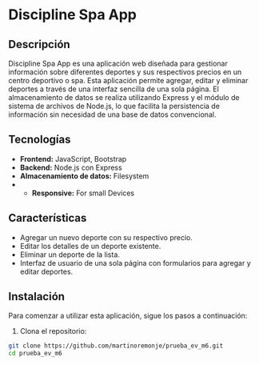 # Discipline Spa App

## Descripción
Discipline Spa App es una aplicación web diseñada para gestionar información sobre diferentes deportes y sus respectivos precios en un centro deportivo o spa. 
Esta aplicación permite agregar, editar y eliminar deportes a través de una interfaz sencilla de una sola página. El almacenamiento de datos se realiza utilizando Express
y el módulo de sistema de archivos de Node.js, lo que facilita la persistencia de información sin necesidad de una base de datos convencional.

## Tecnologías
- **Frontend:** JavaScript, Bootstrap
- **Backend:** Node.js con Express
- **Almacenamiento de datos:** Filesystem
- - **Responsive:** For small Devices

## Características
- Agregar un nuevo deporte con su respectivo precio.
- Editar los detalles de un deporte existente.
- Eliminar un deporte de la lista.
- Interfaz de usuario de una sola página con formularios para agregar y editar deportes.

## Instalación

Para comenzar a utilizar esta aplicación, sigue los pasos a continuación:

1. Clona el repositorio:
```bash
git clone https://github.com/martinoremonje/prueba_ev_m6.git
cd prueba_ev_m6
